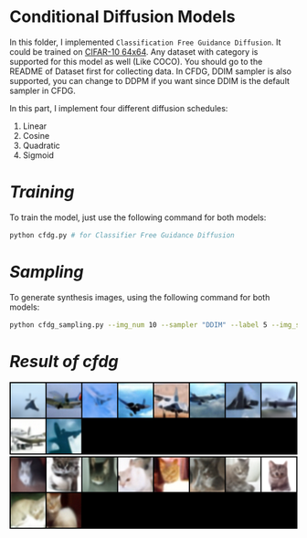 # Conditional Diffusion Models

In this folder, I implemented `Classification Free Guidance Diffusion`. It could be trained  on [CIFAR-10 64x64](https://www.kaggle.com/datasets/joaopauloschuler/cifar10-64x64-resized-via-cai-super-resolution). Any dataset with category is supported for this model as well (Like COCO). You should go to the README of Dataset first for collecting data. In CFDG, DDIM sampler is also supported, you can change to DDPM if you want since DDIM is the default sampler in CFDG. 


In this part, I implement four different diffusion schedules:
1. Linear
2. Cosine
3. Quadratic
4. Sigmoid


# _Training_ #
To train the model, just use the following command for both models:

```bash
python cfdg.py # for Classifier Free Guidance Diffusion
```

# _Sampling_ #
To generate synthesis images, using the following command for both models:
```bash
python cfdg_sampling.py --img_num 10 --sampler "DDIM" --label 5 --img_size 64 # for Classifier Free Guidance Diffusion
```

# _Result of cfdg_ #
![image](https://github.com/tungyen/Deep_learning_CV/blob/master/GenAI/Conditional/images/CFDG_DDIM_cifar_0.png)
![image](https://github.com/tungyen/Deep_learning_CV/blob/master/GenAI/Conditional/images/CFDG_DDIM_cifar_3.png)
